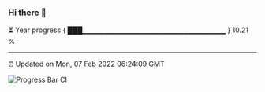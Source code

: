 ### Hi there 👋

⏳ Year progress { ███▁▁▁▁▁▁▁▁▁▁▁▁▁▁▁▁▁▁▁▁▁▁▁▁▁▁▁ } 10.21 %

---

⏰ Updated on Mon, 07 Feb 2022 06:24:09 GMT

![Progress Bar CI](https://github.com/ZhaoGui/ZhaoGui/workflows/Progress%20Bar%20CI/badge.svg)
